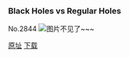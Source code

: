 ### Black Holes vs Regular Holes
No.2844
![图片不见了~~~](https://imgs.xkcd.com/comics/black_holes_vs_regular_holes.png)

[原址](https://xkcd.com//2844) [下载](https://imgs.xkcd.com/comics/black_holes_vs_regular_holes.png)

